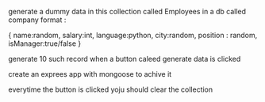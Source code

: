 generate a dummy data in this collection called Employees in a db called company format :

{
name:random,
salary:int,
language:python,
city:random,
position : random,
isManager:true/false
}

generate 10 such record when a button caleed generate data is clicked

create an exprees app with mongoose to achive it 

everytime the button is clicked yoju should clear the collection


